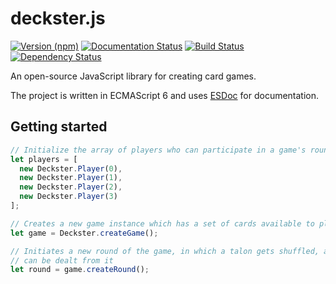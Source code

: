 # deckster.js

[![Version (npm)](https://img.shields.io/npm/v/deckster.svg)](https://npmjs.com/package/deckster)
[![Documentation Status](https://doc.esdoc.org/github.com/kripod/deckster.js/badge.svg)](https://doc.esdoc.org/github.com/kripod/deckster.js)
[![Build Status](https://img.shields.io/travis/kripod/deckster.js/master.svg)](https://travis-ci.org/kripod/deckster.js)
[![Dependency Status](https://img.shields.io/versioneye/d/user/projects/563dcd194d415e001e0001bd.svg)](https://versioneye.com/user/projects/563dcd194d415e001e0001bd)

An open-source JavaScript library for creating card games.

The project is written in ECMAScript 6 and uses [ESDoc][] for documentation.

[ESDoc]: https://esdoc.org

## Getting started

``` js
// Initialize the array of players who can participate in a game's rounds
let players = [
  new Deckster.Player(0),
  new Deckster.Player(1),
  new Deckster.Player(2),
  new Deckster.Player(3)
];

// Creates a new game instance which has a set of cards available to play with
let game = Deckster.createGame();

// Initiates a new round of the game, in which a talon gets shuffled, and cards 
// can be dealt from it
let round = game.createRound();
```
